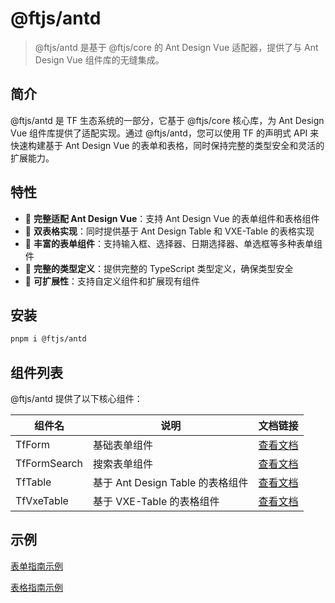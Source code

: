 # @ftjs/antd

> @ftjs/antd 是基于 @ftjs/core 的 Ant Design Vue 适配器，提供了与 Ant Design Vue 组件库的无缝集成。

## 简介

@ftjs/antd 是 TF 生态系统的一部分，它基于 @ftjs/core 核心库，为 Ant Design Vue 组件库提供了适配实现。通过 @ftjs/antd，您可以使用 TF 的声明式 API 来快速构建基于 Ant Design Vue 的表单和表格，同时保持完整的类型安全和灵活的扩展能力。

## 特性

- 🚀 **完整适配 Ant Design Vue**：支持 Ant Design Vue 的表单组件和表格组件
- 🔄 **双表格实现**：同时提供基于 Ant Design Table 和 VXE-Table 的表格实现
- 🧩 **丰富的表单组件**：支持输入框、选择器、日期选择器、单选框等多种表单组件
- 📝 **完整的类型定义**：提供完整的 TypeScript 类型定义，确保类型安全
- 🔌 **可扩展性**：支持自定义组件和扩展现有组件

## 安装

```bash
pnpm i @ftjs/antd
```

## 组件列表

@ftjs/antd 提供了以下核心组件：

| 组件名       | 说明                             | 文档链接                                      |
| ------------ | -------------------------------- | --------------------------------------------- |
| TfForm       | 基础表单组件                     | [查看文档](./components/form/index.md)        |
| TfFormSearch | 搜索表单组件                     | [查看文档](./components/form-search/index.md) |
| TfTable      | 基于 Ant Design Table 的表格组件 | [查看文档](./components/table.md)             |
| TfVxeTable   | 基于 VXE-Table 的表格组件        | [查看文档](./components/vxe-table.md)         |

## 示例

[表单指南示例](/guide/getting-started.html#%E7%A4%BA%E4%BE%8B)

[表格指南示例](/guide/core/table/props.html#%E7%A4%BA%E4%BE%8B)
